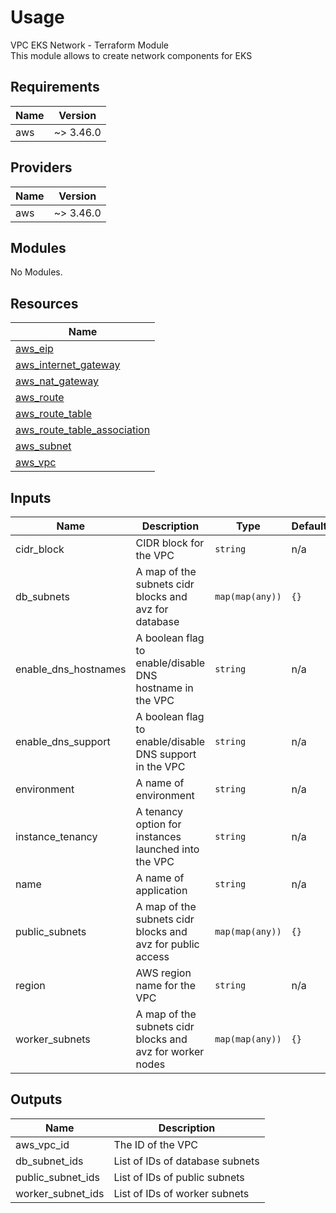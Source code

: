 # Usage

<!--- BEGIN_TF_DOCS --->
VPC EKS Network - Terraform Module  
This module allows to create network components for EKS

## Requirements

| Name | Version |
|------|---------|
| aws | ~> 3.46.0 |

## Providers

| Name | Version |
|------|---------|
| aws | ~> 3.46.0 |

## Modules

No Modules.

## Resources

| Name |
|------|
| [aws_eip](https://registry.terraform.io/providers/hashicorp/aws/latest/docs/resources/eip) |
| [aws_internet_gateway](https://registry.terraform.io/providers/hashicorp/aws/latest/docs/resources/internet_gateway) |
| [aws_nat_gateway](https://registry.terraform.io/providers/hashicorp/aws/latest/docs/resources/nat_gateway) |
| [aws_route](https://registry.terraform.io/providers/hashicorp/aws/latest/docs/resources/route) |
| [aws_route_table](https://registry.terraform.io/providers/hashicorp/aws/latest/docs/resources/route_table) |
| [aws_route_table_association](https://registry.terraform.io/providers/hashicorp/aws/latest/docs/resources/route_table_association) |
| [aws_subnet](https://registry.terraform.io/providers/hashicorp/aws/latest/docs/resources/subnet) |
| [aws_vpc](https://registry.terraform.io/providers/hashicorp/aws/latest/docs/resources/vpc) |

## Inputs

| Name | Description | Type | Default | Required |
|------|-------------|------|---------|:--------:|
| cidr\_block | CIDR block for the VPC | `string` | n/a | yes |
| db\_subnets | A map of the subnets cidr blocks and avz for database | `map(map(any))` | `{}` | no |
| enable\_dns\_hostnames | A boolean flag to enable/disable DNS hostname in the VPC | `string` | n/a | yes |
| enable\_dns\_support | A boolean flag to enable/disable DNS support in the VPC | `string` | n/a | yes |
| environment | A name of environment | `string` | n/a | yes |
| instance\_tenancy | A tenancy option for instances launched into the VPC | `string` | n/a | yes |
| name | A name of application | `string` | n/a | yes |
| public\_subnets | A map of the subnets cidr blocks and avz for public access | `map(map(any))` | `{}` | no |
| region | AWS region name for the VPC | `string` | n/a | yes |
| worker\_subnets | A map of the subnets cidr blocks and avz for worker nodes | `map(map(any))` | `{}` | no |

## Outputs

| Name | Description |
|------|-------------|
| aws\_vpc\_id | The ID of the VPC |
| db\_subnet\_ids | List of IDs of database subnets |
| public\_subnet\_ids | List of IDs of public subnets |
| worker\_subnet\_ids | List of IDs of worker subnets |

<!--- END_TF_DOCS --->

